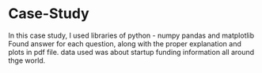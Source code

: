 # Case-Study

In this case study, I used libraries of python - numpy pandas and matplotlib
Found answer for each question, along with the proper explanation and plots in pdf file. 
data used was about startup funding information all around thge world.
